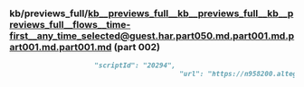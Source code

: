 ### kb/previews_full/kb__previews_full__kb__previews_full__kb__previews_full__flows__time-first__any_time_selected@guest.har.part050.md.part001.md.part001.md.part001.md (part 002)

```md
                     "scriptId": "20294",
                                          "url": "https://n958200.alteg.io/chunk-KO722YSM.js",
                    
```

```
